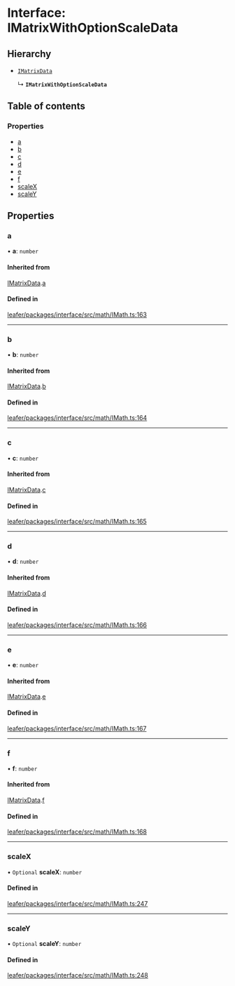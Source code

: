 # Interface: IMatrixWithOptionScaleData

## Hierarchy

- [`IMatrixData`](IMatrixData.md)

  ↳ **`IMatrixWithOptionScaleData`**

## Table of contents

### Properties

- [a](IMatrixWithOptionScaleData.md#a)
- [b](IMatrixWithOptionScaleData.md#b)
- [c](IMatrixWithOptionScaleData.md#c)
- [d](IMatrixWithOptionScaleData.md#d)
- [e](IMatrixWithOptionScaleData.md#e)
- [f](IMatrixWithOptionScaleData.md#f)
- [scaleX](IMatrixWithOptionScaleData.md#scalex)
- [scaleY](IMatrixWithOptionScaleData.md#scaley)

## Properties

### a

• **a**: `number`

#### Inherited from

[IMatrixData](IMatrixData.md).[a](IMatrixData.md#a)

#### Defined in

[leafer/packages/interface/src/math/IMath.ts:163](https://github.com/leaferjs/leafer/blob/4821e21/packages/interface/src/math/IMath.ts#L163)

___

### b

• **b**: `number`

#### Inherited from

[IMatrixData](IMatrixData.md).[b](IMatrixData.md#b)

#### Defined in

[leafer/packages/interface/src/math/IMath.ts:164](https://github.com/leaferjs/leafer/blob/4821e21/packages/interface/src/math/IMath.ts#L164)

___

### c

• **c**: `number`

#### Inherited from

[IMatrixData](IMatrixData.md).[c](IMatrixData.md#c)

#### Defined in

[leafer/packages/interface/src/math/IMath.ts:165](https://github.com/leaferjs/leafer/blob/4821e21/packages/interface/src/math/IMath.ts#L165)

___

### d

• **d**: `number`

#### Inherited from

[IMatrixData](IMatrixData.md).[d](IMatrixData.md#d)

#### Defined in

[leafer/packages/interface/src/math/IMath.ts:166](https://github.com/leaferjs/leafer/blob/4821e21/packages/interface/src/math/IMath.ts#L166)

___

### e

• **e**: `number`

#### Inherited from

[IMatrixData](IMatrixData.md).[e](IMatrixData.md#e)

#### Defined in

[leafer/packages/interface/src/math/IMath.ts:167](https://github.com/leaferjs/leafer/blob/4821e21/packages/interface/src/math/IMath.ts#L167)

___

### f

• **f**: `number`

#### Inherited from

[IMatrixData](IMatrixData.md).[f](IMatrixData.md#f)

#### Defined in

[leafer/packages/interface/src/math/IMath.ts:168](https://github.com/leaferjs/leafer/blob/4821e21/packages/interface/src/math/IMath.ts#L168)

___

### scaleX

• `Optional` **scaleX**: `number`

#### Defined in

[leafer/packages/interface/src/math/IMath.ts:247](https://github.com/leaferjs/leafer/blob/4821e21/packages/interface/src/math/IMath.ts#L247)

___

### scaleY

• `Optional` **scaleY**: `number`

#### Defined in

[leafer/packages/interface/src/math/IMath.ts:248](https://github.com/leaferjs/leafer/blob/4821e21/packages/interface/src/math/IMath.ts#L248)
